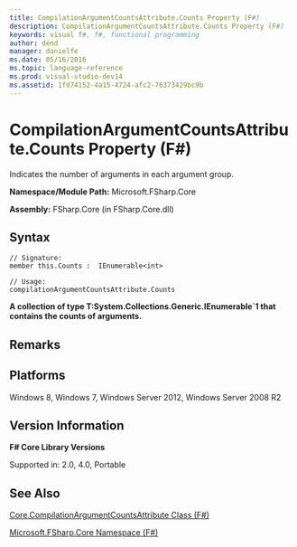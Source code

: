 ```yaml
---
title: CompilationArgumentCountsAttribute.Counts Property (F#)
description: CompilationArgumentCountsAttribute.Counts Property (F#)
keywords: visual f#, f#, functional programming
author: dend
manager: danielfe
ms.date: 05/16/2016
ms.topic: language-reference
ms.prod: visual-studio-dev14
ms.assetid: 1fd74152-4a15-4724-afc2-76373429bc9b 
---
```


# CompilationArgumentCountsAttribute.Counts Property (F#)

Indicates the number of arguments in each argument group.

**Namespace/Module Path:** Microsoft.FSharp.Core

**Assembly:** FSharp.Core (in FSharp.Core.dll)


## Syntax

```
// Signature:
member this.Counts :  IEnumerable<int>

// Usage:
compilationArgumentCountsAttribute.Counts
```

**A collection of type T:System.Collections.Generic.IEnumerable&#96;1 that contains the counts of arguments.**
## Remarks

## Platforms
Windows 8, Windows 7, Windows Server 2012, Windows Server 2008 R2


## Version Information
**F# Core Library Versions**

Supported in: 2.0, 4.0, Portable




## See Also
[Core.CompilationArgumentCountsAttribute Class &#40;F&#35;&#41;](Core.CompilationArgumentCountsAttribute-Class-%5BFSharp%5D.md)

[Microsoft.FSharp.Core Namespace &#40;F&#35;&#41;](Microsoft.FSharp.Core-Namespace-%5BFSharp%5D.md)

